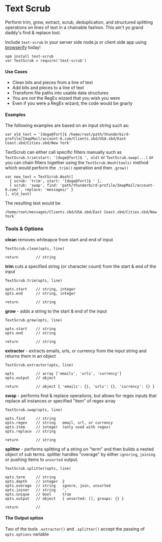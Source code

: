 Text Scrub
==========

Perform trim, grow, extract, scrub, deduplication, and structured splitting operations on lines of text in a chainable fashion. This ain't yo grand daddy's find & replace tool.

Include `text-scrub` in your server side node.js or client side app using [browserify](https://www.npmjs.com/package/browserify) today!

```
npm install text-scrub
var TextScrub = require('text-scrub')
```

#### Use Cases

- Clean bits and pieces from a line of text
- Add bits and pieces to a line of text
- Transform file paths into usable data structures
- You are *not* the RegEx wizard that you wish you were
- Even if you were a RegEx wizard, the code would be gnarly

#### Examples

The following examples are based on an input string such as:

```
var old_text = '[doge@fort]$ /home/root/path/thunderbird-profile/ImapMail/account-6.com/Clients.sbd/USA.sbd/East Coast.sbd/Cities.sbd/New York'
```

TextScrub can either call specific filters manually such as `TextScrub.trim(start: '[doge@fort]$ ', old)` or `TextScrub.swap(...)` or you can chain filters together using the `TextScrub.Wash(tools)` method which would perform the `.trim()` operation and then `.grow()`

```
var new_text = TextScrub.Wash([
  { scrub: 'trim', start: '[doge@fort]$ ' },
  { scrub: 'swap', find: 'path/thunderbird-profile/ImapMail/account-6.com/', replace: 'messages/' }
], old_text)
```

The resulting text would be

```
/home/root/messages/Clients.sbd/USA.sbd/East Coast.sbd/Cities.sbd/New York`
```

### Tools & Options

**clean** removes whiteapce from start and end of input

```
TextScrub.clean(opts, line)

return        // string
```

**trim** cuts a specified string (or character count) from the start & end of the input

```
TextScrub.trim(opts, line)

opts.start    // string, integer
opts.end      // string, integer

return        // string
```

**grow** - adds a string to the start & end of the input

```
TextScrub.grow(opts, line)

opts.start    // string
opts.end      // string

return        // string
```

**extractor** - extracts emails, urls, or currency from the input string and returns them in an object

```
TextScrub.extractor(opts, line)

opts          // array ['emails', 'urls', 'currency']
opts.output   // object

return        // object { 'emails': {}, 'urls': {}, 'currency': {} }
```

**swap** - performs find & replace operations, but allows for regex inputs that replace all instances or specified "item" of regex array

```
TextScrub.swap(opts, line)

opts.find     // string
opts.regex    // string   email, url, or currency
opts.item     // integer  (only used with regex)
opts.replace  // string

return        // string
```

**splitter** - performs splitting of a string on "term" and then builds a nested object of sub terms. splitter handles "overage" by either `ignoring`, `joining` or pushing items to `unsorted` output.

```
TextScrub.splitter(opts, line)

opts.term     // string
opts.depth    // integer  2
opts.overage  // string   ignore, join, unsorted
opts.joiner   // string   ','
opts.unique   // bool     true
opts.output   // object   { unsorted: [], groups: {} }

return        //
```

#### The Output option

Two of the tools `.extractor()` and `.splitter()` accept the passing of `opts.options` variable
